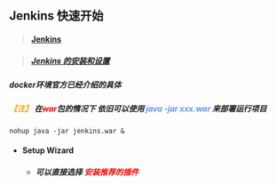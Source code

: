 ## Jenkins 快速开始



> #### [Jenkins](https://www.jenkins.io/zh/)



> ##### [Jenkins 的安装和设置](https://www.jenkins.io/zh/download/)



##### docker环境官方已经介绍的具体

##### <font color='orange'>【注】</font> 在<font color='red'>war</font>包的情况下 依旧可以使用 <font color='cornflowerblue'>java -jar xxx.war</font> 来部署运行项目

```shell
nohup java -jar jenkins.war &
```







- #### Setup Wizard

  - ##### 可以直接选择 <font color='red'>安装推荐的插件</font>